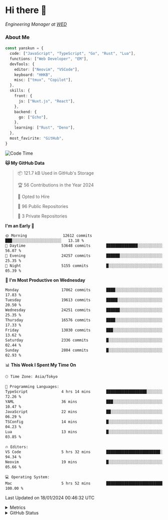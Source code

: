 # Hi there&nbsp;:wave:

<!-- ![Alt text](https://spotify-recently-played-readme.vercel.app/api?user=31kynbuubkiu3r4qh4hjuaglhfay) -->

_Engineering Manager at [WED](https://github.com/wedinc)_

### About Me

```ts
const yanskun = {
  code: ["JavaScript", "TypeScript", "Go", "Rust", "Lua"],
  functions: ["Web Developer", "EM"],
  devTools: {
    editor: ["Neovim", "VSCode"],
    keyboard: "HHKB",
    misc: ["tmux", "Copilot"],
  },
  skills: {
    front: {
      js: ["Nuxt.js", "React"],
    },
    backend: {
      go: ["Echo"],
    },
    learning: ["Rust", "Deno"],
  },
  most_favirite: "GitHub",
}
```

<!--START_SECTION:waka-->
![Code Time](http://img.shields.io/badge/Code%20Time-652%20hrs%2024%20mins-blue)

**🐱 My GitHub Data** 

> 📦 121.7 kB Used in GitHub's Storage 
 > 
> 🏆 56 Contributions in the Year 2024
 > 
> 💼 Opted to Hire
 > 
> 📜 96 Public Repositories 
 > 
> 🔑 3 Private Repositories 
 > 
**I'm an Early 🐤** 

```text
🌞 Morning                12612 commits       ███░░░░░░░░░░░░░░░░░░░░░░   13.18 % 
🌆 Daytime                53648 commits       ██████████████░░░░░░░░░░░   56.07 % 
🌃 Evening                24257 commits       ██████░░░░░░░░░░░░░░░░░░░   25.35 % 
🌙 Night                  5155 commits        █░░░░░░░░░░░░░░░░░░░░░░░░   05.39 % 
```
📅 **I'm Most Productive on Wednesday** 

```text
Monday                   17062 commits       ████░░░░░░░░░░░░░░░░░░░░░   17.83 % 
Tuesday                  19613 commits       █████░░░░░░░░░░░░░░░░░░░░   20.50 % 
Wednesday                24251 commits       ██████░░░░░░░░░░░░░░░░░░░   25.35 % 
Thursday                 16576 commits       ████░░░░░░░░░░░░░░░░░░░░░   17.33 % 
Friday                   13030 commits       ███░░░░░░░░░░░░░░░░░░░░░░   13.62 % 
Saturday                 2336 commits        █░░░░░░░░░░░░░░░░░░░░░░░░   02.44 % 
Sunday                   2804 commits        █░░░░░░░░░░░░░░░░░░░░░░░░   02.93 % 
```


📊 **This Week I Spent My Time On** 

```text
🕑︎ Time Zone: Asia/Tokyo

💬 Programming Languages: 
TypeScript               4 hrs 14 mins       ██████████████████░░░░░░░   72.26 % 
YAML                     36 mins             ███░░░░░░░░░░░░░░░░░░░░░░   10.47 % 
JavaScript               22 mins             ██░░░░░░░░░░░░░░░░░░░░░░░   06.29 % 
TSConfig                 14 mins             █░░░░░░░░░░░░░░░░░░░░░░░░   04.23 % 
Lua                      13 mins             █░░░░░░░░░░░░░░░░░░░░░░░░   03.85 % 

🔥 Editors: 
VS Code                  5 hrs 32 mins       ████████████████████████░   94.34 % 
Neovim                   19 mins             █░░░░░░░░░░░░░░░░░░░░░░░░   05.66 % 

💻 Operating System: 
Mac                      5 hrs 52 mins       █████████████████████████   100.00 % 
```


 Last Updated on 18/01/2024 00:46:32 UTC
<!--END_SECTION:waka-->

<details>
  <summary>Metrics</summary>
  <img src="https://github.com/yanskun/yanskun/blob/main/github-metrics.svg" alt="Metrics">
</details>

<details>
  <summary>GitHub Status</summary>
  <picture>
    <source media="(prefers-color-scheme: dark)" srcset="https://raw.githubusercontent.com/yanskun/yanskun/master/profile-summary-card-output/nord_dark/0-profile-details.svg">
   <img src="https://raw.githubusercontent.com/yanskun/yanskun/master/profile-summary-card-output/default/0-profile-details.svg">
  </picture>
  <br>
  <picture>
    <source media="(prefers-color-scheme: dark)" srcset="https://raw.githubusercontent.com/yanskun/yanskun/master/profile-summary-card-output/nord_dark/1-repos-per-language.svg">
   <img src="https://raw.githubusercontent.com/yanskun/yanskun/master/profile-summary-card-output/default/1-repos-per-language.svg">
  </picture>
  <picture>
    <source media="(prefers-color-scheme: dark)" srcset="https://raw.githubusercontent.com/yanskun/yanskun/master/profile-summary-card-output/nord_dark/2-most-commit-language.svg">
   <img src="https://raw.githubusercontent.com/yanskun/yanskun/master/profile-summary-card-output/default/2-most-commit-language.svg">
  </picture>
  <br>
  <picture>
    <source media="(prefers-color-scheme: dark)" srcset="https://raw.githubusercontent.com/yanskun/yanskun/master/profile-summary-card-output/nord_dark/3-stats.svg">
   <img src="https://raw.githubusercontent.com/yanskun/yanskun/master/profile-summary-card-output/default/3-stats.svg">
  </picture>
  <picture>
    <source media="(prefers-color-scheme: dark)" srcset="https://raw.githubusercontent.com/yanskun/yanskun/master/profile-summary-card-output/nord_dark/4-productive-time.svg">
   <img src="https://raw.githubusercontent.com/yanskun/yanskun/master/profile-summary-card-output/default/4-productive-time.svg">
  </picture>
</details>
